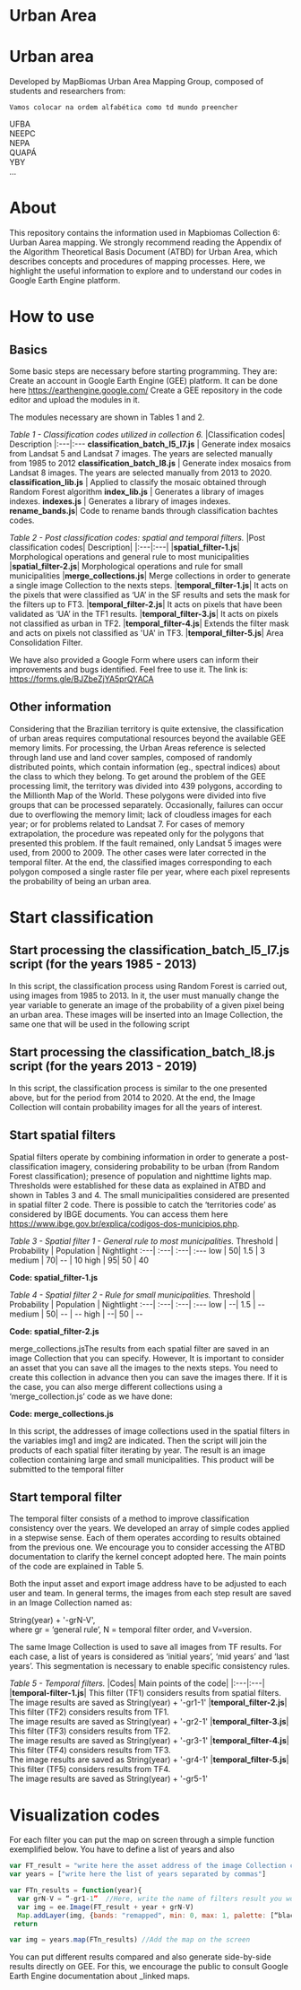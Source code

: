 <div class="fluid-row" id="header">
    <div id="column">
        <div class = "blocks">
            <img src='' height='auto' width='auto' align='right'>
        </div>
    </div>
    <h1 class="title toc-ignore">Urban Area</h1>
</div>

# Urban area 
Developed by MapBiomas Urban Area Mapping Group, composed of students and researchers from:

	Vamos colocar na ordem alfabética como td mundo preencher
UFBA <br/>
NEEPC <br/>
NEPA <br/>
QUAPÁ <br/>
YBY <br/>…

# About
This repository contains the information used in Mapbiomas Collection 6: Uurban Aarea mapping. We strongly recommend reading the Appendix of the Algorithm Theoretical Basis Document (ATBD) for Urban Area, which describes concepts and procedures of  mapping processes. Here, we highlight the useful information to explore and to understand our  codes in Google Earth Engine platform.

# How to use
## Basics
Some basic steps are necessary before starting programming. They are:
Create an account in Google Earth Engine (GEE) platform. It can be done here https://earthengine.google.com/
Create a GEE repository in the code editor and upload the modules in it. 

The modules necessary are shown in Tables 1 and 2.

_Table 1 - Classification codes utilized in collection 6._
|Classification codes| Description
|:---|:---
**classification_batch_l5_l7.js** | Generate index mosaics from Landsat 5 and Landsat 7 images. The years are selected manually from 1985 to 2012
**classification_batch_l8.js** | Generate index mosaics from Landsat 8 images. The years are selected manually from 2013 to 2020.
**classification_lib.js** | Applied to classify the mosaic obtained through Random Forest algorithm 
**index_lib.js** | Generates a library of images indexes.
**indexes.js** | Generates a library of images indexes.
**rename_bands.js**| Code to rename bands through classification bachtes codes.

_Table 2 - Post classification codes: spatial and temporal filters._
|Post classification codes| Description|
|:---|:---|
|**spatial_filter-1.js**| Morphological operations and general rule to most municipalities
|**spatial_filter-2.js**| Morphological operations and rule for small municipalities
|**merge_collections.js**| Merge collections in order to generate a single image Collection to the nexts steps.
|**temporal_filter-1.js**| It acts on the pixels that were classified as ‘UA’ in the SF results and sets the mask for the filters up to FT3.
|**temporal_filter-2.js**| It acts on pixels that have been validated as ‘UA’ in the TF1 results.
|**temporal_filter-3.js**| It acts on pixels not classified as urban in TF2.
|**temporal_filter-4.js**| Extends the filter mask and acts on pixels not classified as 'UA' in TF3.
|**temporal_filter-5.js**| Area Consolidation Filter.

We have also provided a Google Form where users can inform their improvements and bugs identified. Feel free to use it. The link is: https://forms.gle/BJZbeZjYA5prQYACA 

## Other information
Considering that the Brazilian territory is quite extensive, the classification of urban areas requires computational resources beyond the available GEE memory limits. For processing, the Urban Areas reference is selected through land use and land cover samples, composed of randomly distributed points, which contain information (eg., spectral indices) about the class to which they belong.
To get around the problem of the GEE processing limit, the territory was divided into 439 polygons, according to the Millionth Map of the World. These polygons were divided into five groups that can be processed separately.
Occasionally, failures can occur due to overflowing the memory limit; lack of cloudless images for each year; or for problems related to Landsat 7. For cases of memory extrapolation, the procedure was repeated only for the polygons that presented this problem. If the fault remained, only Landsat 5 images were used, from 2000 to 2009. The other cases were later corrected in the temporal filter.
At the end, the classified images corresponding to each polygon composed a single raster file per year, where each pixel represents the probability of being an urban area.

# Start classification
## Start processing the classification_batch_l5_l7.js script (for the years 1985 - 2013)
In this script, the classification process using Random Forest is carried out, using images from 1985 to 2013. In it, the user must manually change the year variable to generate an image of the probability of a given pixel being an urban area.
These images will be inserted into an Image Collection, the same one that will be used in the following script

## Start processing the classification_batch_l8.js script (for the years 2013 - 2019)
In this script, the classification process is similar to the one presented above, but for the period from 2014 to 2020. At the end, the Image Collection will contain probability images for all the years of interest.

## Start spatial filters
Spatial filters operate by combining information in order to generate a post-classification imagery, considering probability to be urban (from Random Forest classification); presence of population and nighttime lights map. Thresholds were established for these data as explained in ATBD and shown in Tables 3 and 4. 
The small municipalities considered are presented in spatial filter 2 code. There is possible to catch the ‘territories code’ as considered by IBGE documents. You can access them here https://www.ibge.gov.br/explica/codigos-dos-municipios.php.

_Table 3 - Spatial filter 1 - General rule to most municipalities._
Threshold | Probability | Population | Nightlight
:---| :---| :---| :---
low | 50| 1.5 | 3 
medium | 70| -- | 10 
high | 95| 50 | 40 

**Code: spatial_filter-1.js**

_Table 4 - Spatial filter 2 - Rule for small municipalities._
Threshold | Probability | Population | Nightlight
:---| :---| :---| :---
low | --| 1.5 | -- 
medium | 50| -- | -- 
high | --| 50 | --

**Code: spatial_filter-2.js** 

merge_collections.jsThe results from each spatial filter are saved in an image Collection that you can specify. However, It is important to consider an asset that you can save all the images to the nexts steps. You need to create this collection in advance then you can save the images there. If it is the case, you can also merge different collections using a ‘merge_collection.js’ code as we have done:    

**Code: merge_collections.js**

In this script, the addresses of image collections used in the spatial filters in the variables img1 and img2 are indicated. Then the script will join the products of each spatial filter iterating by year.
The result is an image collection containing large and small municipalities. This product will be submitted to the temporal filter

## Start temporal filter
The temporal filter consists of a method to improve classification consistency over the years. We developed an array of simple codes applied in a stepwise sense. Each of them operates according to results obtained from the previous one. We encourage you to consider accessing the ATBD documentation to clarify the kernel concept adopted here. The main points of the code are explained in Table 5.

Both the input asset and export image address have to be adjusted to each user and team. In general terms, the images from each step result are saved in an Image Collection named as:

String(year) + '-grN-V',  <br/>
where gr = ‘general rule’, N = temporal filter order, and V=version.

The same Image Collection is used to save all images from TF results. For each case, a list of years is considered as ‘initial years’, ‘mid years’ and ‘last years’. This segmentation is necessary to enable specific consistency rules.

_Table 5 - Temporal filters._ 
|Codes| Main points of the code|
|:---|:---|
|**temporal-filter-1.js**| This filter (TF1) considers results from spatial filters. <br/> The image results are saved as String(year) + '-gr1-1'
|**temporal_filter-2.js**| This filter (TF2) considers results from TF1. <br/> The image results are  saved as String(year) + '-gr2-1'
|**temporal_filter-3.js**| This filter (TF3) considers results from TF2. <br/> The image results are saved as String(year) + '-gr3-1'
|**temporal_filter-4.js**| This filter (TF4) considers results from TF3. <br/> The image results are saved as String(year) + '-gr4-1'
|**temporal_filter-5.js**| This filter (TF5) considers results from TF4. <br/> The image results are saved as String(year) + '-gr5-1'

# Visualization codes
For each filter you can put the map on screen through a simple function exemplified below. You have to define a list of years and also 

```javascript
var FT_result = "write here the asset address of the image Collection considered"
var years = ["write here the list of years separated by commas"]

var FTn_results = function(year){
  var grN-V = “-gr1-1” 	//Here, write the name of filters result you would like to put in GEE screen
  var img = ee.Image(FT_result + year + grN-V)
  Map.addLayer(img, {bands: "remapped", min: 0, max: 1, palette: [“black”, “red”], opacity: 0.40}, grN-V + “-” +year) //Here you can specify visualizations parameters.
 return

var img = years.map(FTn_results) //Add the map on the screen
```
You can put different results compared and also generate side-by-side results directly on GEE. For this, we encourage the public to consult Google Earth Engine documentation about _linked maps.
